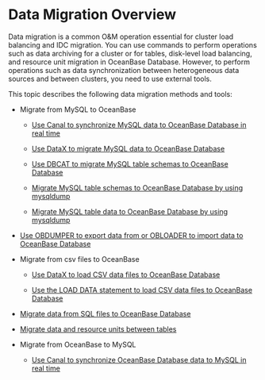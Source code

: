 # Data Migration Overview 

Data migration is a common O\&M operation essential for cluster load balancing and IDC migration. You can use commands to perform operations such as data archiving for a cluster or for tables, disk-level load balancing, and resource unit migration in OceanBase Database. However, to perform operations such as data synchronization between heterogeneous data sources and between clusters, you need to use external tools. 

This topic describes the following data migration methods and tools:

* Migrate from MySQL to OceanBase

  * [Use Canal to synchronize MySQL data to OceanBase Database in real time](200.migrate-data-from-MySQL-database-to-OceanBase-database/700.use-canal-to-synchronize-MySQL-data-to-OceanBase-database-in-real-time.md)

  * [Use DataX to migrate MySQL data to OceanBase Database](200.migrate-data-from-MySQL-database-to-OceanBase-database/900.migrate-MySQL-data-to-OceanBase-database-using-dataX.md)

  * [Use DBCAT to migrate MySQL table schemas to OceanBase Database](200.migrate-data-from-MySQL-database-to-OceanBase-database/1000.use-DBCAT-to-migrate-MySQL-table-structure-to-OceanBase-database.md)

  * [Migrate MySQL table schemas to OceanBase Database by using mysqldump](200.migrate-data-from-MySQL-database-to-OceanBase-database/1200.use-MySQLDump-to-migrate-MySQL-table-structure-to-OceanBase-database.md)

  * [Migrate MySQL table data to OceanBase Database by using mysqldump](200.migrate-data-from-MySQL-database-to-OceanBase-database/1300.use-MySQLDump-to-migrate-MySQL-table-data-to-OceanBase-database.md)

* [Use OBDUMPER to export data from or OBLOADER to import data to OceanBase Database](../600.data-migration/300.Import-data-into-OceanBase-database-using-OBDUMPER-OBLOADER.md)

* Migrate from csv files to OceanBase

  * [Use DataX to load CSV data files to OceanBase Database](400.migrate-data-from-CSV-file-to-OceanBase-database/800.load-csv-data-file-into-oceanbase-database-using-dataX.md)

  * [Use the LOAD DATA statement to load CSV data files to OceanBase Database](400.migrate-data-from-CSV-file-to-OceanBase-database/1100.use-the-LOAD-command-to-load-the-CSV-data-file-into-the-OceanBase-database.md)

* [Migrate data from SQL files to OceanBase Database](../600.data-migration/500.migrate-data-from-SQL-files-to-OceanBase-database.md)

* [Migrate data and resource units between tables](../600.data-migration/600.migrate-data-between-tables.md)

* Migrate from OceanBase to MySQL
  
  * [Use Canal to synchronize OceanBase Database data to MySQL in real time](700.migrate-data-from-OceanBase-database-to-MySQL/1200.how-to-use-canal-to-synchronize-ob-data-to.md)
